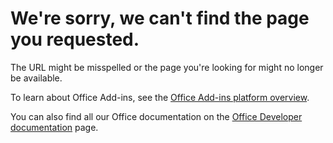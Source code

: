 # We're sorry, we can't find the page you requested.

The URL might be misspelled or the page you're looking for might no longer be available.  

To learn about Office Add-ins, see the [Office Add-ins platform overview](https://dev.office.com/docs/add-ins/overview/office-add-ins).

You can also find all our Office documentation on the [Office Developer documentation](https://dev.office.com/docs) page.

